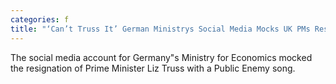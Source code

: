 ```yaml
---
categories: f
title: "‘Can’t Truss It’ German Ministrys Social Media Mocks UK PMs Resignation With Public Enemy Song"
---
```

The social media account for Germany"s Ministry for Economics mocked the resignation of Prime Minister Liz Truss with a Public Enemy song.